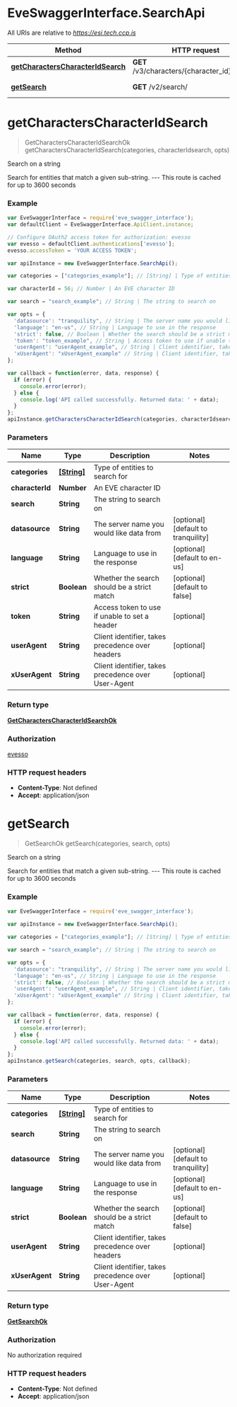 # EveSwaggerInterface.SearchApi

All URIs are relative to *https://esi.tech.ccp.is*

Method | HTTP request | Description
------------- | ------------- | -------------
[**getCharactersCharacterIdSearch**](SearchApi.md#getCharactersCharacterIdSearch) | **GET** /v3/characters/{character_id}/search/ | Search on a string
[**getSearch**](SearchApi.md#getSearch) | **GET** /v2/search/ | Search on a string


<a name="getCharactersCharacterIdSearch"></a>
# **getCharactersCharacterIdSearch**
> GetCharactersCharacterIdSearchOk getCharactersCharacterIdSearch(categories, characterIdsearch, opts)

Search on a string

Search for entities that match a given sub-string.  ---  This route is cached for up to 3600 seconds

### Example
```javascript
var EveSwaggerInterface = require('eve_swagger_interface');
var defaultClient = EveSwaggerInterface.ApiClient.instance;

// Configure OAuth2 access token for authorization: evesso
var evesso = defaultClient.authentications['evesso'];
evesso.accessToken = 'YOUR ACCESS TOKEN';

var apiInstance = new EveSwaggerInterface.SearchApi();

var categories = ["categories_example"]; // [String] | Type of entities to search for

var characterId = 56; // Number | An EVE character ID

var search = "search_example"; // String | The string to search on

var opts = { 
  'datasource': "tranquility", // String | The server name you would like data from
  'language': "en-us", // String | Language to use in the response
  'strict': false, // Boolean | Whether the search should be a strict match
  'token': "token_example", // String | Access token to use if unable to set a header
  'userAgent': "userAgent_example", // String | Client identifier, takes precedence over headers
  'xUserAgent': "xUserAgent_example" // String | Client identifier, takes precedence over User-Agent
};

var callback = function(error, data, response) {
  if (error) {
    console.error(error);
  } else {
    console.log('API called successfully. Returned data: ' + data);
  }
};
apiInstance.getCharactersCharacterIdSearch(categories, characterIdsearch, opts, callback);
```

### Parameters

Name | Type | Description  | Notes
------------- | ------------- | ------------- | -------------
 **categories** | [**[String]**](String.md)| Type of entities to search for | 
 **characterId** | **Number**| An EVE character ID | 
 **search** | **String**| The string to search on | 
 **datasource** | **String**| The server name you would like data from | [optional] [default to tranquility]
 **language** | **String**| Language to use in the response | [optional] [default to en-us]
 **strict** | **Boolean**| Whether the search should be a strict match | [optional] [default to false]
 **token** | **String**| Access token to use if unable to set a header | [optional] 
 **userAgent** | **String**| Client identifier, takes precedence over headers | [optional] 
 **xUserAgent** | **String**| Client identifier, takes precedence over User-Agent | [optional] 

### Return type

[**GetCharactersCharacterIdSearchOk**](GetCharactersCharacterIdSearchOk.md)

### Authorization

[evesso](../README.md#evesso)

### HTTP request headers

 - **Content-Type**: Not defined
 - **Accept**: application/json

<a name="getSearch"></a>
# **getSearch**
> GetSearchOk getSearch(categories, search, opts)

Search on a string

Search for entities that match a given sub-string.  ---  This route is cached for up to 3600 seconds

### Example
```javascript
var EveSwaggerInterface = require('eve_swagger_interface');

var apiInstance = new EveSwaggerInterface.SearchApi();

var categories = ["categories_example"]; // [String] | Type of entities to search for

var search = "search_example"; // String | The string to search on

var opts = { 
  'datasource': "tranquility", // String | The server name you would like data from
  'language': "en-us", // String | Language to use in the response
  'strict': false, // Boolean | Whether the search should be a strict match
  'userAgent': "userAgent_example", // String | Client identifier, takes precedence over headers
  'xUserAgent': "xUserAgent_example" // String | Client identifier, takes precedence over User-Agent
};

var callback = function(error, data, response) {
  if (error) {
    console.error(error);
  } else {
    console.log('API called successfully. Returned data: ' + data);
  }
};
apiInstance.getSearch(categories, search, opts, callback);
```

### Parameters

Name | Type | Description  | Notes
------------- | ------------- | ------------- | -------------
 **categories** | [**[String]**](String.md)| Type of entities to search for | 
 **search** | **String**| The string to search on | 
 **datasource** | **String**| The server name you would like data from | [optional] [default to tranquility]
 **language** | **String**| Language to use in the response | [optional] [default to en-us]
 **strict** | **Boolean**| Whether the search should be a strict match | [optional] [default to false]
 **userAgent** | **String**| Client identifier, takes precedence over headers | [optional] 
 **xUserAgent** | **String**| Client identifier, takes precedence over User-Agent | [optional] 

### Return type

[**GetSearchOk**](GetSearchOk.md)

### Authorization

No authorization required

### HTTP request headers

 - **Content-Type**: Not defined
 - **Accept**: application/json

